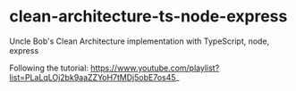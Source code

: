 # clean-architecture-ts-node-express
Uncle Bob's Clean Architecture implementation with TypeScript, node, express

Following the tutorial:
https://www.youtube.com/playlist?list=PLaLqLOj2bk9aaZZYoH7tMDj5obE7os45_
